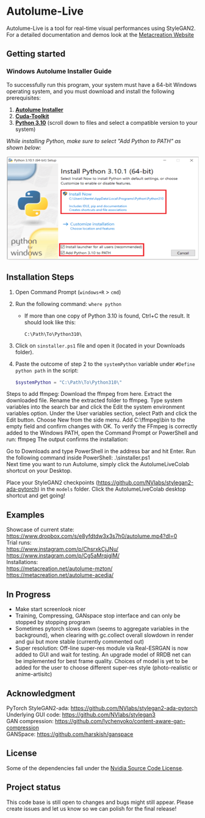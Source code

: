 # Autolume-Live

Autolume-Live is a tool for real-time visual performances using StyleGAN2.
For a detailed documentation and demos look at the [Metacreation Website](https://www.metacreation.net/autolume)

## Getting started
### Windows Autolume Installer Guide

To successfully run this program, your system must have a 64-bit Windows operating system, and you must download and install the following prerequisites:

1. **[Autolume Installer](sinstaller.ps1)**
2. **[Cuda-Toolkit](https://developer.nvidia.com/cuda-11-7-0-download-archive)**
3. **[Python 3.10](https://www.python.org/downloads/release/python-3100/)** (scroll down to files and select a compatible version to your system)

*While installing Python, make sure to select "Add Python to PATH" as shown below:*

![Add Python to PATH](python-install.png)

## Installation Steps

1. Open Command Prompt (`windows+R` > `cmd`)
2. Run the following command: `where python`
   - If more than one copy of Python 3.10 is found, Ctrl+C the result. It should look like this:
     ```
     C:\Path\To\Python310\
     ```

3. Click on `sinstaller.ps1` file and open it (located in your Downloads folder).
4. Paste the outcome of step 2 to the `systemPython` variable under `#Define python path` in the script:
   ```powershell
   $systemPython = "C:\Path\To\Python310\"

Steps to add ffmpeg:
Download the ffmpeg from here.
Extract the downloaded file.
Rename the extracted folder to ffmpeg.
Type system variables into the search bar and click the Edit the system environment variables option.
Under the User variables section, select Path and click the Edit button.
Choose New from the side menu.
Add C:\ffmpeg\bin to the empty field and confirm changes with OK.
To verify the FFmpeg is correctly added to the Windows PATH, open the Command Prompt or PowerShell and run: ffmpeg
 The output confirms the installation: 
             
Go to Downloads and type PowerShell in the address bar and hit Enter.
Run the following command inside PowerShell: .\sinstaller.ps1   
Next time you want to run Autolume, simply click the AutolumeLiveColab shortcut on your Desktop.


Place your StyleGAN2 checkpoints (https://github.com/NVlabs/stylegan2-ada-pytorch) in the `models` folder.
Click the AutolumeLiveColab desktop shortcut and get going!

## Examples

Showcase of current state: https://www.dropbox.com/s/e8yfdtdw3x3s7h0/autolume.mp4?dl=0 \
Trial runs:\
    https://www.instagram.com/p/ChsrxkCjJNu/ \
    https://www.instagram.com/p/Cg5aMrqjgIM/ \
Installations: \
    https://metacreation.net/autolume-mzton/ \
    https://metacreation.net/autolume-acedia/ 

## In Progress
- Make start screenlook nicer
- Training, Compressing, GANspace stop interface and can only be stopped by stopping program
- Sometimes pytorch slows down (seems to aggregate variables in the background), when clearing with gc.collect overall slowdown in render and gui but more stable (currently commented out)
- Super resolution: Off-line super-res module via Real-ESRGAN is now added to GUI and wait for testing. An upgrade model of RRDB net can be implemented for best frame quality. Choices of model is yet to be added for the user to choose different super-res style (photo-realistic or anime-artisitc)


## Acknowledgment
PyTorch StyleGAN2-ada: https://github.com/NVlabs/stylegan2-ada-pytorch \
Underlying GUI code: https://github.com/NVlabs/stylegan3 \
GAN compression: https://github.com/lychenyoko/content-aware-gan-compression \
GANSpace: https://github.com/harskish/ganspace

## License
Some of the dependencies fall under the [Nvidia Source Code License](https://github.com/NVlabs/stylegan3/blob/main/LICENSE.txt).



## Project status
This code base is still open to changes and bugs might still appear. Please create issues and let us know so we can polish for the final release!
